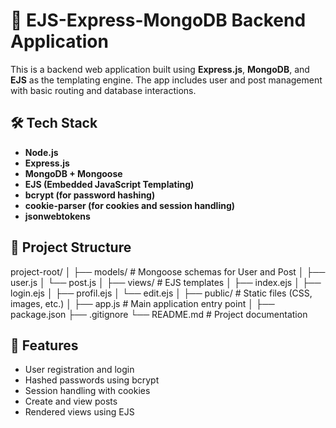 # 🧩 EJS-Express-MongoDB Backend Application

This is a backend web application built using **Express.js**, **MongoDB**, and **EJS** as the templating engine. The app includes user and post management with basic routing and database interactions.

## 🛠 Tech Stack

- **Node.js**
- **Express.js**
- **MongoDB + Mongoose**
- **EJS (Embedded JavaScript Templating)**
- **bcrypt (for password hashing)**
- **cookie-parser (for cookies and session handling)**
- **jsonwebtokens**

## 📁 Project Structure
project-root/
│
├── models/ # Mongoose schemas for User and Post
│ ├── user.js
│ └── post.js
│
├── views/ # EJS templates
│ ├── index.ejs
│ ├── login.ejs
│ ├── profil.ejs
│ └── edit.ejs
│
├── public/ # Static files (CSS, images, etc.)
│
├── app.js # Main application entry point
│
├── package.json
├── .gitignore
└── README.md # Project documentation


## 🚀 Features

- User registration and login
- Hashed passwords using bcrypt
- Session handling with cookies
- Create and view posts
- Rendered views using EJS


